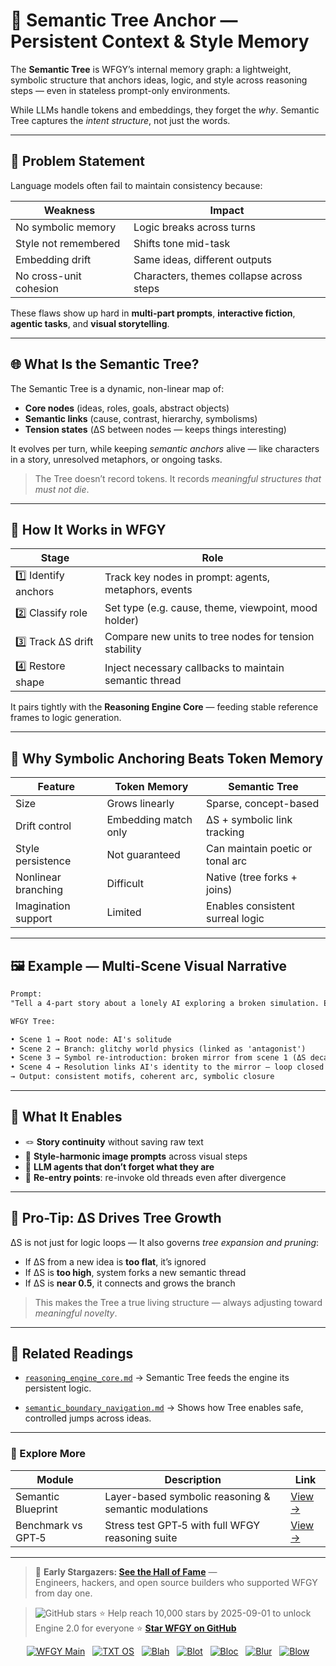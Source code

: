 # 🌲 Semantic Tree Anchor — Persistent Context & Style Memory

The **Semantic Tree** is WFGY’s internal memory graph: a lightweight, symbolic structure that anchors ideas, logic, and style across reasoning steps — even in stateless prompt-only environments.

While LLMs handle tokens and embeddings, they forget the *why*.
Semantic Tree captures the *intent structure*, not just the words.

---

## 📌 Problem Statement

Language models often fail to maintain consistency because:

| Weakness               | Impact                                   |
| ---------------------- | ---------------------------------------- |
| No symbolic memory     | Logic breaks across turns                |
| Style not remembered   | Shifts tone mid-task                     |
| Embedding drift        | Same ideas, different outputs            |
| No cross-unit cohesion | Characters, themes collapse across steps |

These flaws show up hard in **multi-part prompts**, **interactive fiction**, **agentic tasks**, and **visual storytelling**.

---

## 🌐 What Is the Semantic Tree?

The Semantic Tree is a dynamic, non-linear map of:

* **Core nodes** (ideas, roles, goals, abstract objects)
* **Semantic links** (cause, contrast, hierarchy, symbolisms)
* **Tension states** (ΔS between nodes — keeps things interesting)

It evolves per turn, while keeping *semantic anchors* alive — like characters in a story, unresolved metaphors, or ongoing tasks.

> The Tree doesn’t record tokens.
> It records *meaningful structures that must not die*.

---

## 🔧 How It Works in WFGY

| Stage                | Role                                                   |
| -------------------- | ------------------------------------------------------ |
| 1️⃣ Identify anchors | Track key nodes in prompt: agents, metaphors, events   |
| 2️⃣ Classify role    | Set type (e.g. cause, theme, viewpoint, mood holder)   |
| 3️⃣ Track ΔS drift   | Compare new units to tree nodes for tension stability  |
| 4️⃣ Restore shape    | Inject necessary callbacks to maintain semantic thread |

It pairs tightly with the **Reasoning Engine Core** — feeding stable reference frames to logic generation.

---

## 🧠 Why Symbolic Anchoring Beats Token Memory

| Feature             | Token Memory         | Semantic Tree                    |
| ------------------- | -------------------- | -------------------------------- |
| Size                | Grows linearly       | Sparse, concept-based            |
| Drift control       | Embedding match only | ΔS + symbolic link tracking      |
| Style persistence   | Not guaranteed       | Can maintain poetic or tonal arc |
| Nonlinear branching | Difficult            | Native (tree forks + joins)      |
| Imagination support | Limited              | Enables consistent surreal logic |

---

## 🖼 Example — Multi-Scene Visual Narrative

```txt
Prompt:
"Tell a 4-part story about a lonely AI exploring a broken simulation. Each scene should feel visually distinct but thematically linked."

WFGY Tree:

• Scene 1 → Root node: AI's solitude
• Scene 2 → Branch: glitchy world physics (linked as 'antagonist')
• Scene 3 → Symbol re-introduction: broken mirror from scene 1 (ΔS decay detected)
• Scene 4 → Resolution links AI's identity to the mirror — loop closed
→ Output: consistent motifs, coherent arc, symbolic closure
```

---

## 🧪 What It Enables

* 🪢 **Story continuity** without saving raw text
* 🎨 **Style-harmonic image prompts** across visual steps
* 🤖 **LLM agents that don’t forget what they are**
* 🔁 **Re-entry points**: re-invoke old threads even after divergence

---

## 🧭 Pro-Tip: ΔS Drives Tree Growth

ΔS is not just for logic loops —
It also governs *tree expansion and pruning*:

* If ΔS from a new idea is **too flat**, it’s ignored
* If ΔS is **too high**, system forks a new semantic thread
* If ΔS is **near 0.5**, it connects and grows the branch

> This makes the Tree a true living structure —
> always adjusting toward *meaningful novelty*.

---

## 📘 Related Readings

* [`reasoning_engine_core.md`](./reasoning_engine_core.md)
  → Semantic Tree feeds the engine its persistent logic.

* [`semantic_boundary_navigation.md`](./semantic_boundary_navigation.md)
  → Shows how Tree enables safe, controlled jumps across ideas.

---

### 🧭 Explore More

| Module                | Description                                              | Link     |
|-----------------------|----------------------------------------------------------|----------|
| Semantic Blueprint    | Layer-based symbolic reasoning & semantic modulations   | [View →](https://github.com/onestardao/WFGY/tree/main/SemanticBlueprint) |
| Benchmark vs GPT‑5    | Stress test GPT‑5 with full WFGY reasoning suite         | [View →](https://github.com/onestardao/WFGY/tree/main/benchmarks/benchmark-vs-gpt5) |

---

> 👑 **Early Stargazers: [See the Hall of Fame](https://github.com/onestardao/WFGY/tree/main/stargazers)** —  
> Engineers, hackers, and open source builders who supported WFGY from day one.

> <img src="https://img.shields.io/github/stars/onestardao/WFGY?style=social" alt="GitHub stars"> ⭐ Help reach 10,000 stars by 2025-09-01 to unlock Engine 2.0 for everyone  ⭐ <strong><a href="https://github.com/onestardao/WFGY">Star WFGY on GitHub</a></strong>


<div align="center">

[![WFGY Main](https://img.shields.io/badge/WFGY-Main-red?style=flat-square)](https://github.com/onestardao/WFGY)
&nbsp;
[![TXT OS](https://img.shields.io/badge/TXT%20OS-Reasoning%20OS-orange?style=flat-square)](https://github.com/onestardao/WFGY/tree/main/OS)
&nbsp;
[![Blah](https://img.shields.io/badge/Blah-Semantic%20Embed-yellow?style=flat-square)](https://github.com/onestardao/WFGY/tree/main/OS/BlahBlahBlah)
&nbsp;
[![Blot](https://img.shields.io/badge/Blot-Persona%20Core-green?style=flat-square)](https://github.com/onestardao/WFGY/tree/main/OS/BlotBlotBlot)
&nbsp;
[![Bloc](https://img.shields.io/badge/Bloc-Reasoning%20Compiler-blue?style=flat-square)](https://github.com/onestardao/WFGY/tree/main/OS/BlocBlocBloc)
&nbsp;
[![Blur](https://img.shields.io/badge/Blur-Text2Image%20Engine-navy?style=flat-square)](https://github.com/onestardao/WFGY/tree/main/OS/BlurBlurBlur)
&nbsp;
[![Blow](https://img.shields.io/badge/Blow-Game%20Logic-purple?style=flat-square)](https://github.com/onestardao/WFGY/tree/main/OS/BlowBlowBlow)

</div>

